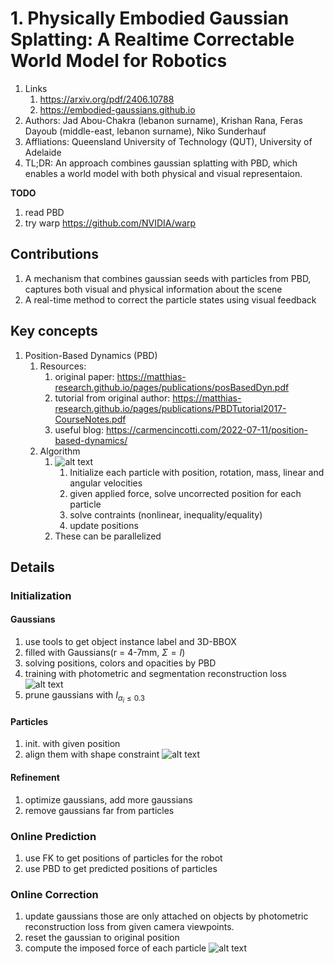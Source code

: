 # 1. Physically Embodied Gaussian Splatting: A Realtime Correctable World Model for Robotics
1. Links
   1. https://arxiv.org/pdf/2406.10788
   2. https://embodied-gaussians.github.io
2. Authors: Jad Abou-Chakra (lebanon surname), Krishan Rana, Feras Dayoub (middle-east, lebanon surname), Niko Sunderhauf
3. Affliations: Queensland University of Technology (QUT), University of Adelaide
4. TL;DR: An approach combines gaussian splatting with PBD, which enables a world model with both physical and visual representaion.

**TODO**
1. read PBD
2. try warp https://github.com/NVIDIA/warp
    
## Contributions
1. A mechanism that combines gaussian seeds with particles from PBD, captures both visual and physical information about the scene
2. A real-time method to correct the particle states using visual feedback
## Key concepts
1. Position-Based Dynamics (PBD)
   1. Resources:
      1. original paper: https://matthias-research.github.io/pages/publications/posBasedDyn.pdf
      2. tutorial from original author: https://matthias-research.github.io/pages/publications/PBDTutorial2017-CourseNotes.pdf
      3. useful blog: https://carmencincotti.com/2022-07-11/position-based-dynamics/
   2. Algorithm
      1. ![alt text](../../../Documents/xwechat_files/cjt171333003_a4ad/temp/snapshot/5632566727.jpg)
         1. Initialize each particle with position, rotation, mass, linear and angular velocities
         2. given applied force, solve uncorrected position for each particle
         3. solve contraints (nonlinear, inequality/equality)
         4. update positions
      2. These can be parallelized
## Details
### Initialization
#### Gaussians
1. use tools to get object instance label and 3D-BBOX
2. filled with Gaussians(r = 4-7mm, $\Sigma=I$)
3. solving positions, colors and opacities by PBD
4. training with photometric and segmentation reconstruction loss
![alt text](../../../Documents/xwechat_files/cjt171333003_a4ad/temp/snapshot/2547599691.jpg)
1. prune gaussians with $\mathit{I}_{\alpha_i \leq 0.3}$
#### Particles
1. init. with given position
2. align them with shape constraint ![alt text](../../../Documents/xwechat_files/cjt171333003_a4ad/temp/snapshot/4848082805.jpg)
#### Refinement
1. optimize gaussians, add more gaussians
2. remove gaussians far from particles
### Online Prediction
1. use FK to get positions of particles for the robot
2. use PBD to get predicted positions of particles
### Online Correction
1. update gaussians those are only attached on objects by photometric reconstruction loss from given camera viewpoints.
2. reset the gaussian to original position
3. compute the imposed force of each particle ![alt text](../../../Documents/xwechat_files/cjt171333003_a4ad/temp/snapshot/2079622739.jpg)

